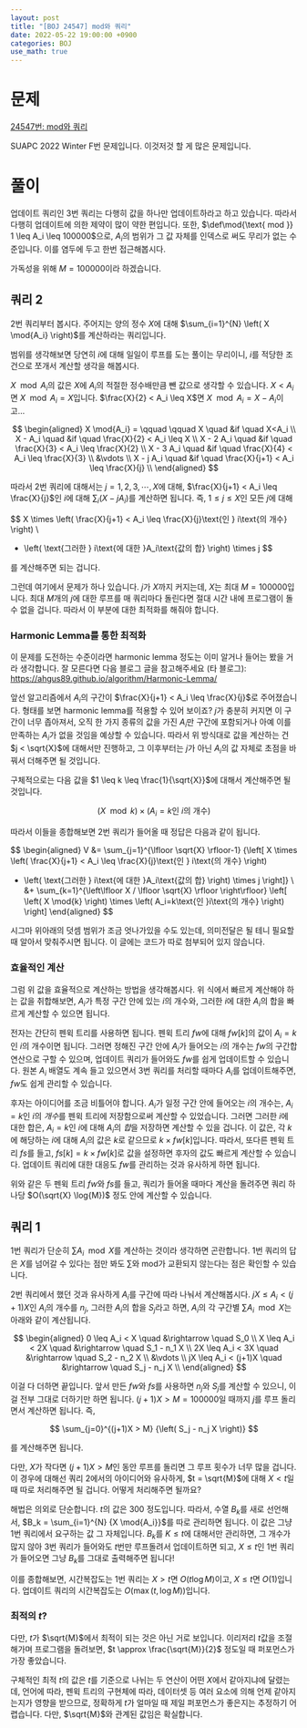 ```yaml
---
layout: post
title: "[BOJ 24547] mod와 쿼리"
date: 2022-05-22 19:00:00 +0900
categories: BOJ
use_math: true
---
```


# 문제

[24547번: mod와 쿼리](https://www.acmicpc.net/problem/24547)

SUAPC 2022 Winter F번 문제입니다. 이것저것 할 게 많은 문제입니다.

# 풀이

업데이트 쿼리인 3번 쿼리는 다행히 값을 하나만 업데이트하라고 하고 있습니다. 따라서 다행히 업데이트에 의한 제약이 많이 약한 편입니다. 또한, $\def\mod{\text{ mod }} 1 \leq A_i \leq 100000$으로, $A_i$의 범위가 그 값 자체를 인덱스로 써도 무리가 없는 수준입니다. 이를 염두에 두고 한번 접근해봅시다.

가독성을 위해 $M = 100000$이라 하겠습니다.

## 쿼리 2

2번 쿼리부터 봅시다. 주어지는 양의 정수 $X$에 대해 $\sum_{i=1}^{N} \left( X \mod{A_i} \right)$를 계산하라는 쿼리입니다.

범위를 생각해보면 당연히 $i$에 대해 일일이 루프를 도는 풀이는 무리이니, $i$를 적당한 조건으로 쪼개서 계산할 생각을 해봅시다.

$X \mod{A_i}$의 값은 $X$에 $A_i$의 적절한 정수배만큼 뺀 값으로 생각할 수 있습니다. $X < A_i$면 $X \mod{A_i} = X$입니다. $\frac{X}{2} < A_i \leq X$면 $X \mod{A_i} = X - A_i$이고...

$$
\begin{aligned}
X \mod{A_i} = \qquad \qquad X \quad &if \quad X<A_i \\
        X - A_i \quad &if \quad \frac{X}{2} < A_i \leq X \\
      X - 2 A_i \quad &if \quad \frac{X}{3} < A_i \leq \frac{X}{2} \\
      X - 3 A_i \quad &if \quad \frac{X}{4} < A_i \leq \frac{X}{3} \\
                      &\vdots \\
      X - j A_i \quad &if \quad \frac{X}{j+1} < A_i \leq \frac{X}{j} \\
\end{aligned}
$$

따라서 2번 쿼리에 대해서는 $j = 1, 2, 3, \cdots , X$에 대해, $\frac{X}{j+1} < A_i \leq \frac{X}{j}$인 $i$에 대해 $\sum_{i} {\left( X - j{A}_{i} \right)}$를 계산하면 됩니다. 즉, $1 \leq j \leq X$인 모든 $j$에 대해

$$
X \times \left( \frac{X}{j+1} < A_i \leq \frac{X}{j}\text{인 } i\text{의 개수} \right) \\
 - \left( \text{그러한 } i\text{에 대한 }A_i\text{값의 합} \right) \times j
$$

를 계산해주면 되는 겁니다.

그런데 여기에서 문제가 하나 있습니다. $j$가 $X$까지 커지는데, $X$는 최대 $M = 100000$입니다. 최대 $M$개의 $j$에 대한 루프를 매 쿼리마다 돌린다면 절대 시간 내에 프로그램이 돌 수 없을 겁니다. 따라서 이 부분에 대한 최적화를 해줘야 합니다.

### Harmonic Lemma를 통한 최적화

이 문제를 도전하는 수준이라면 harmonic lemma 정도는 이미 알거나 들어는 봤을 거라 생각합니다. 잘 모른다면 다음 블로그 글을 참고해주세요 (타 블로그): <https://ahgus89.github.io/algorithm/Harmonic-Lemma/>

앞선 알고리즘에서 $A_i$의 구간이 $\frac{X}{j+1} < A_i \leq \frac{X}{j}$로 주어졌습니다. 형태를 보면 harmonic lemma를 적용할 수 있어 보이죠? $j$가 충분히 커지면 이 구간이 너무 좁아져서, 오직 한 가지 종류의 값을 가진 $A_i$만 구간에 포함되거나 아예 이를 만족하는 $A_i$가 없을 것임을 예상할 수 있습니다. 따라서 위 방식대로 값을 계산하는 건 $j < \sqrt{X}$에 대해서만 진행하고, 그 이후부터는 $j$가 아닌 $A_i$의 값 자체로 초점을 바꿔서 더해주면 될 것입니다.

구체적으로는 다음 값을 $1 \leq k \leq \frac{1}{\sqrt{X}}$에 대해서 계산해주면 될 것입니다.

$$
\left( X \mod{k} \right) \times \left( A_i=k\text{인 }i\text{의 개수} \right)
$$

따라서 이들을 종합해보면 2번 쿼리가 들어올 때 정답은 다음과 같이 됩니다.

$$
\begin{aligned}
V &= \sum_{j=1}^{\lfloor \sqrt{X} \rfloor-1} {\left[ X \times \left( \frac{X}{j+1} < A_i \leq \frac{X}{j}\text{인 } i\text{의 개수} \right)
 - \left( \text{그러한 } i\text{에 대한 }A_i\text{값의 합} \right) \times j \right]} \\
 &+ \sum_{k=1}^{\left\lfloor X / \lfloor \sqrt{X} \rfloor \right\rfloor}
 \left[ \left( X \mod{k} \right) \times \left( A_i=k\text{인 }i\text{의 개수} \right) \right]
\end{aligned}
$$

시그마 위아래의 덧셈 범위가 조금 엇나가있을 수도 있는데, 의미전달은 될 테니 필요할 때 알아서 맞춰주시면 됩니다. 이 글에는 코드가 따로 첨부되어 있지 않습니다.

### 효율적인 계산

그럼 위 값을 효율적으로 계산하는 방법을 생각해봅시다. 위 식에서 빠르게 계산해야 하는 값을 취합해보면, $A_i$가 특정 구간 안에 있는 $i$의 개수와, 그러한 $i$에 대한 $A_i$의 합을 빠르게 계산할 수 있으면 됩니다.

전자는 간단히 펜윅 트리를 사용하면 됩니다. 펜윅 트리 $fw$에 대해 $fw[k]$의 값이 $A_i = k$인 $i$의 개수이면 됩니다. 그러면 정해진 구간 안에 $A_i$가 들어오는 $i$의 개수는 $fw$의 구간합 연산으로 구할 수 있으며, 업데이트 쿼리가 들어와도 $fw$를 쉽게 업데이트할 수 있습니다. 원본 $A_i$ 배열도 계속 들고 있으면서 3번 쿼리를 처리할 때마다 $A_i$를 업데이트해주면, $fw$도 쉽게 관리할 수 있습니다.

후자는 아이디어를 조금 비틀어야 합니다. $A_i$가 일정 구간 안에 들어오는 $i$의 개수는, $A_i=k$인 $i$의 *개수*를 펜윅 트리에 저장함으로써 계산할 수 있었습니다. 그러면 그러한 $i$에 대한 합은, $A_i=k$인 $i$에 대해 $A_i$의 *합*을 저장하면 계산할 수 있을 겁니다. 이 값은, 각 $k$에 해당하는 $i$에 대해 $A_i$의 값은 $k$로 같으므로 $k \times fw[k]$입니다. 따라서, 또다른 펜윅 트리 $fs$를 들고, $fs[k] = k \times fw[k]$로 값을 설정하면 후자의 값도 빠르게 계산할 수 있습니다. 업데이트 쿼리에 대한 대응도 $fw$를 관리하는 것과 유사하게 하면 됩니다.

위와 같은 두 펜윅 트리 $fw$와 $fs$를 들고, 쿼리가 들어올 때마다 계산을 돌려주면 쿼리 하나당 $O(\sqrt{X} \log{M})$ 정도 안에 계산할 수 있습니다.

## 쿼리 1

1번 쿼리가 단순히 $\sum{A_i} \mod{X}$를 계산하는 것이라 생각하면 곤란합니다. 1번 쿼리의 답은 $X$를 넘어갈 수 있다는 점만 봐도 $\sum$와 $\text{mod}$가 교환되지 않는다는 점은 확인할 수 있습니다.

2번 쿼리에서 했던 것과 유사하게 $A_i$를 구간에 따라 나눠서 계산해봅시다. $jX \leq A_i < (j+1)X$인 $A_i$의 개수를 $n_j$, 그러한 $A_i$의 합을 $S_j$라고 하면, $A_i$의 각 구간별 $\sum{A_i} \mod{X}$는 아래와 같이 계산됩니다.

$$
\begin{aligned}
0 \leq A_i < X  \quad &\rightarrow \quad S_0 \\
X \leq A_i < 2X \quad &\rightarrow \quad S_1 - n_1 X \\
2X \leq A_i < 3X \quad &\rightarrow \quad S_2 - n_2 X \\
                       &\vdots \\
jX \leq A_i < (j+1)X \quad &\rightarrow \quad S_j - n_j X \\
\end{aligned}
$$

이걸 다 더하면 끝입니다. 앞서 만든 $fw$와 $fs$를 사용하면 $n_j$와 $S_j$를 계산할 수 있으니, 이걸 전부 그대로 더하기만 하면 됩니다. $(j+1)X > M = 100000$일 때까지 $j$를 루프 돌리면서 계산하면 됩니다. 즉,

$$
\sum_{j=0}^{(j+1)X > M} {\left( S_j - n_j X \right)}
$$

를 계산해주면 됩니다.

다만, $X$가 작다면 $(j+1)X > M$인 동안 루프를 돌리면 그 루프 횟수가 너무 많을 겁니다. 이 경우에 대해선 쿼리 2에서의 아이디어와 유사하게, $t = \sqrt{M}$에 대해 $X<t$일 때 따로 처리해주면 될 겁니다. 어떻게 처리해주면 될까요?

해법은 의외로 단순합니다. $t$의 값은 300 정도입니다. 따라서, 수열 $B_k$를 새로 선언해서, $B_k = \sum_{i=1}^{N} {X \mod{A_i}}$를 따로 관리하면 됩니다. 이 값은 그냥 1번 쿼리에서 요구하는 값 그 자체입니다. $B_k$를 $K \leq t$에 대해서만 관리하면, 그 개수가 많지 않아 3번 쿼리가 들어와도 $t$번만 루프돌려서 업데이트하면 되고, $X \leq t$인 1번 쿼리가 들어오면 그냥 $B_k$를 그대로 출력해주면 됩니다!

이를 종합해보면, 시간복잡도는 1번 쿼리는 $X>t$면 $O(t\log{M})$이고, $X\leq t$면 $O(1)$입니다. 업데이트 쿼리의 시간복잡도는 $O\left(\max{\left(t, \log{M}\right)}\right)$입니다.

### 최적의 $t$?

다만, $t$가 $\sqrt{M}$에서 최적이 되는 것은 아닌 거로 보입니다. 이리저리 $t$값을 조절해가며 프로그램을 돌려보면, $t \approx \frac{\sqrt{M}}{2}$ 정도일 때 퍼포먼스가 가장 좋았습니다.

구체적인 최적 $t$의 값은 $t$를 기준으로 나뉘는 두 연산이 어떤 $X$에서 같아지냐에 달렸는데, 언어에 따라, 펜윅 트리의 구현체에 따라, 데이터셋 등 여러 요소에 의해 언제 같아지는지가 영향을 받으므로, 정확하게 $t$가 얼마일 때 제일 퍼포먼스가 좋은지는 추정하기 어렵습니다. 다만, $\sqrt{M}$와 관계된 값임은 확실합니다.